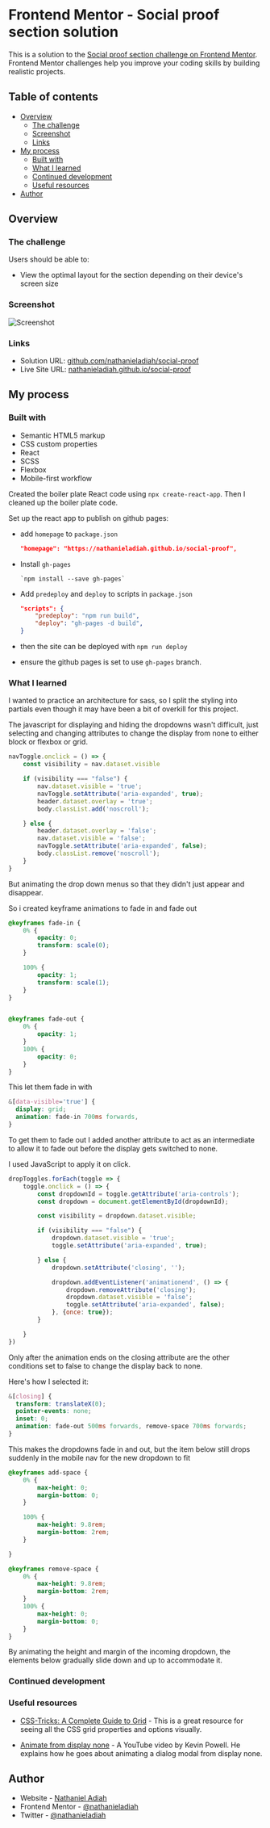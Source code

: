 # Frontend Mentor - Social proof section solution

This is a solution to the [Social proof section challenge on Frontend Mentor](https://www.frontendmentor.io/challenges/social-proof-section-6e0qTv_bA). Frontend Mentor challenges help you improve your coding skills by building realistic projects. 

## Table of contents

- [Overview](#overview)
  - [The challenge](#the-challenge)
  - [Screenshot](#screenshot)
  - [Links](#links)
- [My process](#my-process)
  - [Built with](#built-with)
  - [What I learned](#what-i-learned)
  - [Continued development](#continued-development)
  - [Useful resources](#useful-resources)
- [Author](#author)


## Overview

### The challenge

Users should be able to:

- View the optimal layout for the section depending on their device's screen size

### Screenshot

![Screenshot](./screenshot.png)


### Links

- Solution URL: [github.com/nathanieladiah/social-proof](https://github.com/nathanieladiah/social-proof)
- Live Site URL: [nathanieladiah.github.io/social-proof](https://nathanieladiah.github.io/social-proof)

## My process

### Built with

- Semantic HTML5 markup
- CSS custom properties
- React
- SCSS
- Flexbox
- Mobile-first workflow

Created the boiler plate React code using `npx create-react-app`.
Then I cleaned up the boiler plate code.

Set up the react app to publish on github pages:

* add `homepage` to `package.json`
	```json
	"homepage": "https://nathanieladiah.github.io/social-proof",
	```
* Install `gh-pages`
	```
	`npm install --save gh-pages`
	```

* Add `predeploy` and `deploy` to scripts in `package.json`
	```json
	"scripts": {
		"predeploy": "npm run build",
		"deploy": "gh-pages -d build",
	}
	```

* then the site can be deployed with `npm run deploy`

* ensure the github pages is set to use `gh-pages` branch.


### What I learned

I wanted to practice an architecture for sass, so I split the styling into partials even though it may have been
a bit of overkill for this project.

The javascript for displaying and hiding the dropdowns wasn't difficult, just selecting and changing attributes to
change the display from none to either block or flexbox or grid.

```js
navToggle.onclick = () => {
	const visibility = nav.dataset.visible

	if (visibility === "false") {
		nav.dataset.visible = 'true';
		navToggle.setAttribute('aria-expanded', true);
		header.dataset.overlay = 'true';
		body.classList.add('noscroll');

	} else {
		header.dataset.overlay = 'false';
		nav.dataset.visible = 'false';
		navToggle.setAttribute('aria-expanded', false);
		body.classList.remove('noscroll');
	}
}
```

But animating the drop down menus so that they didn't just appear and disappear.

So i created keyframe animations to fade in and fade out

```scss
@keyframes fade-in {
	0% {
		opacity: 0;
		transform: scale(0);
	}

	100% {
		opacity: 1;
		transform: scale(1);
	}
}


@keyframes fade-out {
	0% {
		opacity: 1;
	}
	100% {
		opacity: 0;
	}
}
```

This let them fade in with

```scss
&[data-visible='true'] {
  display: grid;
  animation: fade-in 700ms forwards,
}
```

To get them to fade out I added another attribute to act as an intermediate to allow it to fade out before the display gets switched to none.

I used JavaScript to apply it on click.

```js
dropToggles.forEach(toggle => {
	toggle.onclick = () => {
		const dropdownId = toggle.getAttribute('aria-controls');
		const dropdown = document.getElementById(dropdownId);

		const visibility = dropdown.dataset.visible;

		if (visibility === "false") {
			dropdown.dataset.visible = 'true';
			toggle.setAttribute('aria-expanded', true);

		} else {
			dropdown.setAttribute('closing', '');

			dropdown.addEventListener('animationend', () => {
				dropdown.removeAttribute('closing');
				dropdown.dataset.visible = 'false';
				toggle.setAttribute('aria-expanded', false);
			}, {once: true});
		}

	}
})
```

Only after the animation ends on the closing attribute are the other conditions set to false to change the display back to none.

Here's how I selected it:

```scss
&[closing] {
  transform: translateX(0);
  pointer-events: none;
  inset: 0;
  animation: fade-out 500ms forwards, remove-space 700ms forwards;
}
```

This makes the dropdowns fade in and out, but the item below still drops suddenly in the mobile nav for the new dropdown to fit

```scss
@keyframes add-space {
	0% {
		max-height: 0;
		margin-bottom: 0;
	}

	100% {
		max-height: 9.8rem;
		margin-bottom: 2rem;
	}

}

@keyframes remove-space {
	0% {
		max-height: 9.8rem;
		margin-bottom: 2rem;
	}
	100% {
		max-height: 0;
		margin-bottom: 0;
	}
}
```

By animating the height and margin of the incoming dropdown, the elements below gradually slide down and up to accommodate it.

### Continued development


### Useful resources

- [CSS-Tricks: A Complete Guide to Grid](https://css-tricks.com/snippets/css/complete-guide-grid/) - 
This is a great resource for seeing all the CSS grid properties and options visually.

- [Animate from display none](https://www.youtube.com/watch?v=4prVdA7_6u0) - A YouTube video by Kevin Powell. He explains how he goes about animating a dialog modal from display none.



## Author

- Website - [Nathaniel Adiah](https://nathanieladiah.github.io)
- Frontend Mentor - [@nathanieladiah](https://www.frontendmentor.io/profile/nathanieladiah)
- Twitter - [@nathanieladiah](https://www.twitter.com/nathanieladiah)

